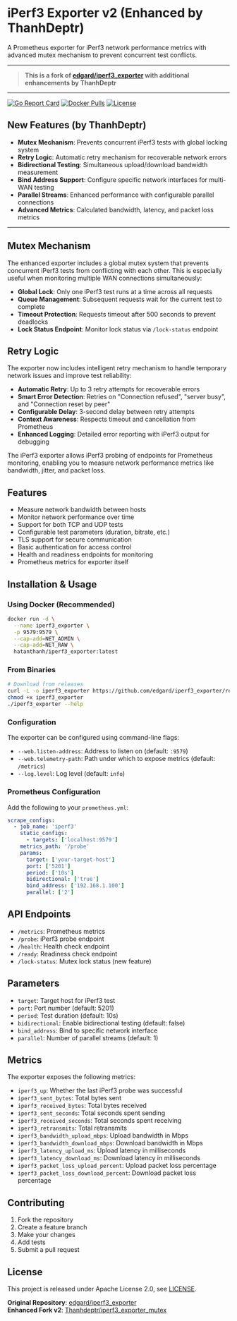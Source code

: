 # iPerf3 Exporter v2 (Enhanced by ThanhDeptr)

A Prometheus exporter for iPerf3 network performance metrics with advanced mutex mechanism to prevent concurrent test conflicts.

---

> **This is a fork of [edgard/iperf3_exporter](https://github.com/edgard/iperf3_exporter) with additional enhancements by ThanhDeptr**

---

[![Go Report Card](https://goreportcard.com/badge/github.com/edgard/iperf3_exporter)](https://goreportcard.com/report/github.com/edgard/iperf3_exporter)
[![Docker Pulls](https://img.shields.io/docker/pulls/hatanthanh/iperf3_exporter.svg)](https://hub.docker.com/r/hatanthanh/iperf3_exporter)
[![License](https://img.shields.io/badge/License-Apache%202.0-blue.svg)](https://github.com/edgard/iperf3_exporter/blob/master/LICENSE)

## New Features (by ThanhDeptr)

- **Mutex Mechanism**: Prevents concurrent iPerf3 tests with global locking system
- **Retry Logic**: Automatic retry mechanism for recoverable network errors
- **Bidirectional Testing**: Simultaneous upload/download bandwidth measurement
- **Bind Address Support**: Configure specific network interfaces for multi-WAN testing
- **Parallel Streams**: Enhanced performance with configurable parallel connections
- **Advanced Metrics**: Calculated bandwidth, latency, and packet loss metrics

---

## Mutex Mechanism

The enhanced exporter includes a global mutex system that prevents concurrent iPerf3 tests from conflicting with each other. This is especially useful when monitoring multiple WAN connections simultaneously:

- **Global Lock**: Only one iPerf3 test runs at a time across all requests
- **Queue Management**: Subsequent requests wait for the current test to complete
- **Timeout Protection**: Requests timeout after 500 seconds to prevent deadlocks
- **Lock Status Endpoint**: Monitor lock status via `/lock-status` endpoint

## Retry Logic

The exporter now includes intelligent retry mechanism to handle temporary network issues and improve test reliability:

- **Automatic Retry**: Up to 3 retry attempts for recoverable errors
- **Smart Error Detection**: Retries on "Connection refused", "server busy", and "Connection reset by peer"
- **Configurable Delay**: 3-second delay between retry attempts
- **Context Awareness**: Respects timeout and cancellation from Prometheus
- **Enhanced Logging**: Detailed error reporting with iPerf3 output for debugging

The iPerf3 exporter allows iPerf3 probing of endpoints for Prometheus monitoring, enabling you to measure network performance metrics like bandwidth, jitter, and packet loss.

## Features

- Measure network bandwidth between hosts
- Monitor network performance over time
- Support for both TCP and UDP tests
- Configurable test parameters (duration, bitrate, etc.)
- TLS support for secure communication
- Basic authentication for access control
- Health and readiness endpoints for monitoring
- Prometheus metrics for exporter itself

## Installation & Usage

### Using Docker (Recommended)

```bash
docker run -d \
  --name iperf3_exporter \
  -p 9579:9579 \
  --cap-add=NET_ADMIN \
  --cap-add=NET_RAW \
  hatanthanh/iperf3_exporter:latest
```

### From Binaries

```bash
# Download from releases
curl -L -o iperf3_exporter https://github.com/edgard/iperf3_exporter/releases/download/VERSION/iperf3_exporter-VERSION.PLATFORM
chmod +x iperf3_exporter
./iperf3_exporter --help
```

### Configuration

The exporter can be configured using command-line flags:

- `--web.listen-address`: Address to listen on (default: `:9579`)
- `--web.telemetry-path`: Path under which to expose metrics (default: `/metrics`)
- `--log.level`: Log level (default: `info`)

### Prometheus Configuration

Add the following to your `prometheus.yml`:

```yaml
scrape_configs:
  - job_name: 'iperf3'
    static_configs:
      - targets: ['localhost:9579']
    metrics_path: '/probe'
    params:
      target: ['your-target-host']
      port: ['5201']
      period: ['10s']
      bidirectional: ['true']
      bind_address: ['192.168.1.100']
      parallel: ['2']
```

## API Endpoints

- `/metrics`: Prometheus metrics
- `/probe`: iPerf3 probe endpoint
- `/health`: Health check endpoint
- `/ready`: Readiness check endpoint
- `/lock-status`: Mutex lock status (new feature)

## Parameters

- `target`: Target host for iPerf3 test
- `port`: Port number (default: 5201)
- `period`: Test duration (default: 10s)
- `bidirectional`: Enable bidirectional testing (default: false)
- `bind_address`: Bind to specific network interface
- `parallel`: Number of parallel streams (default: 1)

## Metrics

The exporter exposes the following metrics:

- `iperf3_up`: Whether the last iPerf3 probe was successful
- `iperf3_sent_bytes`: Total bytes sent
- `iperf3_received_bytes`: Total bytes received
- `iperf3_sent_seconds`: Total seconds spent sending
- `iperf3_received_seconds`: Total seconds spent receiving
- `iperf3_retransmits`: Total retransmits
- `iperf3_bandwidth_upload_mbps`: Upload bandwidth in Mbps
- `iperf3_bandwidth_download_mbps`: Download bandwidth in Mbps
- `iperf3_latency_upload_ms`: Upload latency in milliseconds
- `iperf3_latency_download_ms`: Download latency in milliseconds
- `iperf3_packet_loss_upload_percent`: Upload packet loss percentage
- `iperf3_packet_loss_download_percent`: Download packet loss percentage

## Contributing

1. Fork the repository
2. Create a feature branch
3. Make your changes
4. Add tests
5. Submit a pull request

## License

This project is released under Apache License 2.0, see [LICENSE](https://github.com/edgard/iperf3_exporter/blob/master/LICENSE).

**Original Repository**: [edgard/iperf3_exporter](https://github.com/edgard/iperf3_exporter)  
**Enhanced Fork v2**: [Thanhdeptr/iperf3_exporter_mutex](https://github.com/Thanhdeptr/iperf3_exporter_mutex)
